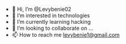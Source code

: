- 👋 Hi, I’m @Levybenie02
- 👀 I’m interested in technologies
- 🌱 I’m currently learning hacking
- 💞️ I’m looking to collaborate on ...
- 📫 How to reach me levybenie1@gmail.com

<!---
Levybenie02/Levybenie02 is a ✨ special ✨ repository because its `README.md` (this file) appears on your GitHub profile.
You can click the Preview link to take a look at your changes.
--->
